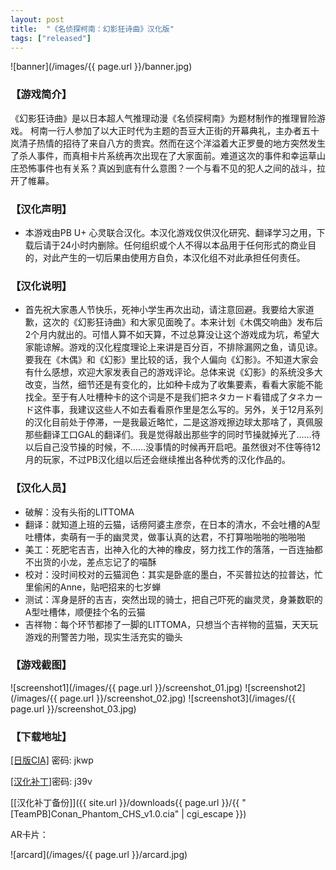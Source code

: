 ```yaml
---
layout: post
title:  "《名侦探柯南：幻影狂诗曲》汉化版"
tags: ["released"]
---
```



![banner](/images/{{ page.url }}/banner.jpg)

### 【游戏简介】
《幻影狂诗曲》是以日本超人气推理动漫《名侦探柯南》为题材制作的推理冒险游戏。
柯南一行人参加了以大正时代为主题的吾豆大正街的开幕典礼，主办者五十岚清子热情的招待了来自八方的贵宾。然而在这个洋溢着大正罗曼的地方突然发生了杀人事件，而真相卡片系统再次出现在了大家面前。难道这次的事件和幸运草山庄恐怖事件也有关系？真凶到底有什么意图？一个与看不见的犯人之间的战斗，拉开了帷幕。

### 【汉化声明】
* 本游戏由PB U+ 心灵联合汉化。本汉化游戏仅供汉化研究、翻译学习之用，下载后请于24小时内删除。任何组织或个人不得以本品用于任何形式的商业目的，对此产生的一切后果由使用方自负，本汉化组不对此承担任何责任。

### 【汉化说明】
* 首先祝大家愚人节快乐，死神小学生再次出动，请注意回避。我要给大家道歉，这次的《幻影狂诗曲》和大家见面晚了。本来计划《木偶交响曲》发布后2个月内就出的。可惜人算不如天算，不过总算没让这个游戏成为坑，希望大家能谅解。游戏的汉化程度理论上来讲是百分百，不排除漏网之鱼，请见谅。要我在《木偶》和《幻影》里比较的话，我个人偏向《幻影》。不知道大家会有什么感想，欢迎大家发表自己的游戏评论。总体来说《幻影》的系统没多大改变，当然，细节还是有变化的，比如种卡成为了收集要素，看看大家能不能找全。至于有人吐槽种卡的这个词是不是我们把ネタカード看错成了タネカード这件事，我建议这些人不如去看看原作里是怎么写的。另外，关于12月系列的汉化目前处于停滞，一是我最近略忙，二是这游戏擦边球太那啥了，真佩服那些翻译工口GAL的翻译们。我是觉得敲出那些字的同时节操就掉光了……待以后自己没节操的时候，不……没事情的时候再开启吧。虽然很对不住等待12月的玩家，不过PB汉化组以后还会继续推出各种优秀的汉化作品的。

### 【汉化人员】
* 破解：没有头衔的LITTOMA
* 翻译：就知道上班的云猫，话痨阿婆主彦奈，在日本的清水，不会吐槽的A型吐槽体，卖萌有一手的幽灵灵，做事认真的达君，不打算啪啪啪的啪啪啪
* 美工：死肥宅吉吉，出神入化的大神的橡皮，努力找工作的落落，一百连抽都不出货的小龙，差点忘记了的喵酥
* 校对：没时间校对的云猫润色：其实是卧底的墨白，不买普拉达的拉普达，忙里偷闲的Anne，贴吧招来的七岁蝉
* 测试：浑身是肝的吉吉，突然出现的骑士，把自己吓死的幽灵灵，身兼数职的A型吐槽体，顺便挂个名的云猫
* 吉祥物：每个环节都掺了一脚的LITTOMA，只想当个吉祥物的蓝猫，天天玩游戏的刑警苦力啪，现实生活充实的锄头

### 【游戏截图】
![screenshot1](/images/{{ page.url }}/screenshot_01.jpg)
![screenshot2](/images/{{ page.url }}/screenshot_02.jpg)
![screenshot3](/images/{{ page.url }}/screenshot_03.jpg)


### 【下载地址】
[[日版CIA]](https://pan.baidu.com/s/14tJpFPw8AfzNi_YWIdvAog) 密码: jkwp

[[汉化补丁]](https://pan.baidu.com/s/1dXtk-KpEIyI2ho9wKRnIQw)密码: j39v

[[汉化补丁备份]]({{ site.url }}/downloads{{ page.url }}/{{ "[TeamPB]Conan_Phantom_CHS_v1.0.cia" | cgi_escape }})


AR卡片：

![arcard](/images/{{ page.url }}/arcard.jpg)